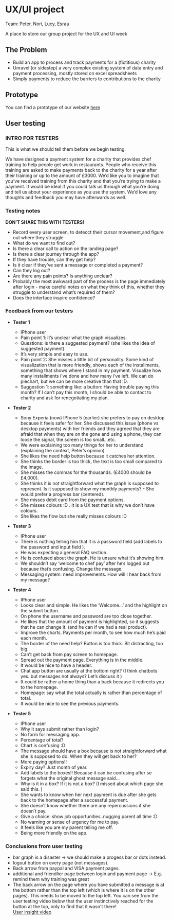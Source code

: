 # UX/UI project

Team: Peter, Nori, Lucy, Esraa

A place to store our group project for the UX and UI week

## The Problem
- Build an app to process and track payments for a (fictitious) charity
- Unravel (or sidestep) a very complex existing system of data entry and payment processing, mostly stored on excel spreadsheets
- Simply payments to reduce the barriers to contributions to the charity

## Prototype

You can find a prototype of our website [here](https://xd.adobe.com/view/f3419bb3-0841-4780-8c34-6531d0a85d6e/)

## User testing 

### INTRO FOR TESTERS
This is what we should tell them before we begin testing.

We have designed a payment system for a charity that provides chef training to help people get work in restaurants.
People who receive this training are asked to make payments back to the charity for a year after their training or up to the amount of £3000.
We’d like you to imagine that you’ve received training from this charity and that you’re trying to make a payment.
It would be ideal if you could talk us through what you’re doing and tell us about your experience as you use the system. 
We’d love any thoughts and feedback you may have afterwards as well. 

### Testing notes

**DON’T SHARE THIS WITH TESTERS!**

- Record every user screen, to detecct their cursor movement,and figure out where they struggle
- What do we want to find out?
- Is there a clear call to action on the landing page?
- Is there a clear journey through the app?
- If they have trouble, can they get help?
- Is it clear if they’ve sent a message or completed a payment?
- Can they log out?
- Are there any pain points? Is anything unclear?
- Probably the most awkward part of the process is the page immediately after login - make careful notes on what they think of this, whether they struggle to understand what’s required of them?
- Does the interface inspire confidence?

### Feedback from our testers

- **Tester 1**

  - IPhone user
  - Pain point 1: it’s unclear what the graph visualizes. 
  - Questions: is there a suggested payment? (she likes the idea of suggested payment)
  - It’s very simple and easy to use. 
  - Pain point 2: She misses a little bit of personality. Some kind of visualization that is more friendly, shows each of the installments, something that shows where I stand in my payment. Visualize how many installments i’ve done and how many i’ve left. We can do piechart, but we can be more creative than that :D. 
  - Suggestion 1: something like: a button: Having trouble paying this month? If  I can’t pay this month, I should be able to contact to charity and ask for renegotiating my plan. 

- **Tester 2**

  - Sony Experia (now)  IPhone 5 (earlier) she prefers to pay on desktop because it feels safer for her.  She discussed this issue (phone vs desktop payments) with her friends and they agreed  that they are afraid that when they are on the gone and using a phone, they can loose the signal, the screen is too small...etc. 
  - We were explaining too many things for her to understand (explaining the context, Peter’s opinion)
  - She likes the need help button because it catches her attention.
  - She thinks the border is too thick, the text is too small compared to the image.
  - She misses the commas for the thousands. (£4000 should be £4,000).
  - She thinks it is not straightforward what the graph is supposed to represent. Is it supposed to show my monthly payments? - She would prefer a progress bar (centered).
  - She misses debit card from the payment options. 
  - She misses colours :D . It is a UX test that is why we don’t have colours.
  - She likes the flow but she really misses colours :D 

- **Tester 3**

  - IPhone user
  - There is nothing telling him that it is a password field (add labels to the password and input field ). 
  - He was expecting a general FAQ section.
  - He is confused about the graph. He is unsure what it’s showing him. 
  - We shouldn’t say ‘welcome to chef pay’ after he’s logged out because that’s confusing. Change the message.
  - Messaging system: need improvements. How will I hear back from my message?

- **Tester 4**

  - IPhone user
  - Looks clear and simple. He likes the ‘Welcome…’ and the highlight on the submit button.
  - On phone the username and password are too close together.
  - He likes that the amount of payment is highlighted, so it suggests that he can change it. (and he can if we had a real product).
  - Improve the charts. Payments per month, to see how much he’s paid each month.
  - The border of the need help? Button is too thick. Bit distracting, too big.
  - Can’t get back from pay screen to homepage.
  - Spread out the payment page. Everything is in the middle.
  - It would be nice to have a header.
  - Chat app button are usually at the bottom right? (I think chatbots yes..but messages not always? Let’s discuss it )
  - It could be rather a home thing than a back because it redirects you to the homepage.
  - Homepage: say what the total actually is rather than percentage of total.
  - It would be nice to see the previous payments. 

- **Tester 5** 

  - IPhone user
  - Why it says submit rather than login?
  - No form for messaging app.
  - Percentage of total? 
  - Chart is confusing :D
  - The message should have a box because is not straightforward what she is supposed to do. When they will get back to her?
  - More paying options!!
  - Expiry day?  Just month of year.
  - Add labels to the boxes!! Because it can be confusing after se forgets what the original ghost message said…
  - Why is it in a box? If it is not a box? (I missed about which page she said this. )
  - She wants to know when her next payment is due after she gets back to the homepage after a successful payment.
  - She doesn’t know whether there are any repercussions if she doesn’t pay.
  - Give a choice: show job opportunities..nugging parent all time :D 
  - No warning or sense of urgency for me to pay.
  - It feels like you are my parent telling me off.
  - Being more friendly on the app.

### Conclusions from user testing

- bar graph is a disaster -> we should make a progess bar or dots instead.
- logout button on every page (not messages).
- Back arrow from paypal and VISA payment pages.
- additional and friendlier page between login and payment page -> E.g. remind them why training was great
- The back arrow on the page where you have submitted a message is at the bottom rather than the top left (which is where it is on the other pages). This needs to be moved to the top left. You can see from the user testing video below that the user instinctively reached for the button at the top, only to find that it wasn't there!  
[User insight video](https://www.youtube.com/embed/BZbBm7N1pLc)

